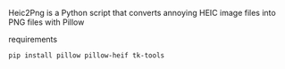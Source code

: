 Heic2Png is a Python script that converts annoying HEIC image files into PNG files with Pillow

requirements
```bash
pip install pillow pillow-heif tk-tools
```
